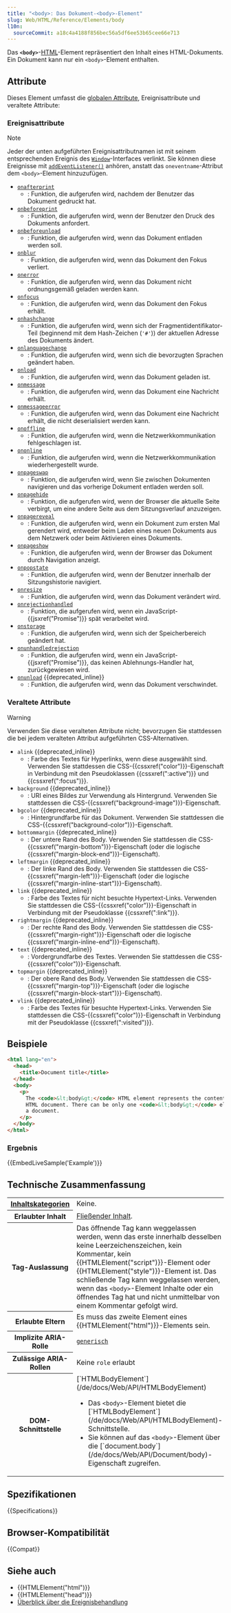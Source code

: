 ```yaml
---
title: "<body>: Das Dokument-<body>-Element"
slug: Web/HTML/Reference/Elements/body
l10n:
  sourceCommit: a18c4a4188f856bec56a5df6ee53b65cee66e713
---
```


Das **`<body>`**-[HTML](/de/docs/Web/HTML)-Element repräsentiert den Inhalt eines HTML-Dokuments. Ein Dokument kann nur ein `<body>`-Element enthalten.

## Attribute

Dieses Element umfasst die [globalen Attribute](/de/docs/Web/HTML/Reference/Global_attributes), Ereignisattribute und veraltete Attribute:

### Ereignisattribute

> [!NOTE]
> Jeder der unten aufgeführten Ereignisattributnamen ist mit seinem entsprechenden Ereignis des [`Window`](/de/docs/Web/API/Window)-Interfaces verlinkt. Sie können diese Ereignisse mit [`addEventListener()`](/de/docs/Web/API/EventTarget/addEventListener) anhören, anstatt das `oneventname`-Attribut dem `<body>`-Element hinzuzufügen.

- [`onafterprint`](/de/docs/Web/API/Window/afterprint_event)
  - : Funktion, die aufgerufen wird, nachdem der Benutzer das Dokument gedruckt hat.
- [`onbeforeprint`](/de/docs/Web/API/Window/beforeprint_event)
  - : Funktion, die aufgerufen wird, wenn der Benutzer den Druck des Dokuments anfordert.
- [`onbeforeunload`](/de/docs/Web/API/Window/beforeunload_event)
  - : Funktion, die aufgerufen wird, wenn das Dokument entladen werden soll.
- [`onblur`](/de/docs/Web/API/Window/blur_event)
  - : Funktion, die aufgerufen wird, wenn das Dokument den Fokus verliert.
- [`onerror`](/de/docs/Web/API/Window/error_event)
  - : Funktion, die aufgerufen wird, wenn das Dokument nicht ordnungsgemäß geladen werden kann.
- [`onfocus`](/de/docs/Web/API/Window/focus_event)
  - : Funktion, die aufgerufen wird, wenn das Dokument den Fokus erhält.
- [`onhashchange`](/de/docs/Web/API/Window/hashchange_event)
  - : Funktion, die aufgerufen wird, wenn sich der Fragmentidentifikator-Teil (beginnend mit dem Hash-Zeichen (`'#'`)) der aktuellen Adresse des Dokuments ändert.
- [`onlanguagechange`](/de/docs/Web/API/Window/languagechange_event)
  - : Funktion, die aufgerufen wird, wenn sich die bevorzugten Sprachen geändert haben.
- [`onload`](/de/docs/Web/API/Window/load_event)
  - : Funktion, die aufgerufen wird, wenn das Dokument geladen ist.
- [`onmessage`](/de/docs/Web/API/Window/message_event)
  - : Funktion, die aufgerufen wird, wenn das Dokument eine Nachricht erhält.
- [`onmessageerror`](/de/docs/Web/API/Window/messageerror_event)
  - : Funktion, die aufgerufen wird, wenn das Dokument eine Nachricht erhält, die nicht deserialisiert werden kann.
- [`onoffline`](/de/docs/Web/API/Window/offline_event)
  - : Funktion, die aufgerufen wird, wenn die Netzwerkkommunikation fehlgeschlagen ist.
- [`ononline`](/de/docs/Web/API/Window/online_event)
  - : Funktion, die aufgerufen wird, wenn die Netzwerkkommunikation wiederhergestellt wurde.
- [`onpageswap`](/de/docs/Web/API/Window/pageswap_event)
  - : Funktion, die aufgerufen wird, wenn Sie zwischen Dokumenten navigieren und das vorherige Dokument entladen werden soll.
- [`onpagehide`](/de/docs/Web/API/Window/pagehide_event)
  - : Funktion, die aufgerufen wird, wenn der Browser die aktuelle Seite verbirgt, um eine andere Seite aus dem Sitzungsverlauf anzuzeigen.
- [`onpagereveal`](/de/docs/Web/API/Window/pagereveal_event)
  - : Funktion, die aufgerufen wird, wenn ein Dokument zum ersten Mal gerendert wird, entweder beim Laden eines neuen Dokuments aus dem Netzwerk oder beim Aktivieren eines Dokuments.
- [`onpageshow`](/de/docs/Web/API/Window/pageshow_event)
  - : Funktion, die aufgerufen wird, wenn der Browser das Dokument durch Navigation anzeigt.
- [`onpopstate`](/de/docs/Web/API/Window/popstate_event)
  - : Funktion, die aufgerufen wird, wenn der Benutzer innerhalb der Sitzungshistorie navigiert.
- [`onresize`](/de/docs/Web/API/Window/resize_event)
  - : Funktion, die aufgerufen wird, wenn das Dokument verändert wird.
- [`onrejectionhandled`](/de/docs/Web/API/Window/rejectionhandled_event)
  - : Funktion, die aufgerufen wird, wenn ein JavaScript-{{jsxref("Promise")}} spät verarbeitet wird.
- [`onstorage`](/de/docs/Web/API/Window/storage_event)
  - : Funktion, die aufgerufen wird, wenn sich der Speicherbereich geändert hat.
- [`onunhandledrejection`](/de/docs/Web/API/Window/unhandledrejection_event)
  - : Funktion, die aufgerufen wird, wenn ein JavaScript-{{jsxref("Promise")}}, das keinen Ablehnungs-Handler hat, zurückgewiesen wird.
- [`onunload`](/de/docs/Web/API/Window/unload_event) {{deprecated_inline}}
  - : Funktion, die aufgerufen wird, wenn das Dokument verschwindet.

### Veraltete Attribute

> [!WARNING]
> Verwenden Sie diese veralteten Attribute nicht; bevorzugen Sie stattdessen die bei jedem veralteten Attribut aufgeführten CSS-Alternativen.

- `alink` {{deprecated_inline}}
  - : Farbe des Textes für Hyperlinks, wenn diese ausgewählt sind.
    Verwenden Sie stattdessen die CSS-{{cssxref("color")}}-Eigenschaft in Verbindung mit den Pseudoklassen {{cssxref(":active")}} und {{cssxref(":focus")}}.
- `background` {{deprecated_inline}}
  - : URI eines Bildes zur Verwendung als Hintergrund.
    Verwenden Sie stattdessen die CSS-{{cssxref("background-image")}}-Eigenschaft.
- `bgcolor` {{deprecated_inline}}
  - : Hintergrundfarbe für das Dokument.
    Verwenden Sie stattdessen die CSS-{{cssxref("background-color")}}-Eigenschaft.
- `bottommargin` {{deprecated_inline}}
  - : Der untere Rand des Body.
    Verwenden Sie stattdessen die CSS-{{cssxref("margin-bottom")}}-Eigenschaft (oder die logische {{cssxref("margin-block-end")}}-Eigenschaft).
- `leftmargin` {{deprecated_inline}}
  - : Der linke Rand des Body.
    Verwenden Sie stattdessen die CSS-{{cssxref("margin-left")}}-Eigenschaft (oder die logische {{cssxref("margin-inline-start")}}-Eigenschaft).
- `link` {{deprecated_inline}}
  - : Farbe des Textes für nicht besuchte Hypertext-Links.
    Verwenden Sie stattdessen die CSS-{{cssxref("color")}}-Eigenschaft in Verbindung mit der Pseudoklasse {{cssxref(":link")}}.
- `rightmargin` {{deprecated_inline}}
  - : Der rechte Rand des Body.
    Verwenden Sie stattdessen die CSS-{{cssxref("margin-right")}}-Eigenschaft oder die logische {{cssxref("margin-inline-end")}}-Eigenschaft).
- `text` {{deprecated_inline}}
  - : Vordergrundfarbe des Textes.
    Verwenden Sie stattdessen die CSS-{{cssxref("color")}}-Eigenschaft.
- `topmargin` {{deprecated_inline}}
  - : Der obere Rand des Body.
    Verwenden Sie stattdessen die CSS-{{cssxref("margin-top")}}-Eigenschaft (oder die logische {{cssxref("margin-block-start")}}-Eigenschaft).
- `vlink` {{deprecated_inline}}
  - : Farbe des Textes für besuchte Hypertext-Links.
    Verwenden Sie stattdessen die CSS-{{cssxref("color")}}-Eigenschaft in Verbindung mit der Pseudoklasse {{cssxref(":visited")}}.

## Beispiele

```html
<html lang="en">
  <head>
    <title>Document title</title>
  </head>
  <body>
    <p>
      The <code>&lt;body&gt;</code> HTML element represents the content of an
      HTML document. There can be only one <code>&lt;body&gt;</code> element in
      a document.
    </p>
  </body>
</html>
```

### Ergebnis

{{EmbedLiveSample('Example')}}

## Technische Zusammenfassung

<table class="properties">
  <tbody>
    <tr>
      <th scope="row">
        <a href="/de/docs/Web/HTML/Guides/Content_categories"
          >Inhaltskategorien</a
        >
      </th>
      <td>
        Keine.
      </td>
    </tr>
    <tr>
      <th scope="row">Erlaubter Inhalt</th>
      <td>
        <a href="/de/docs/Web/HTML/Guides/Content_categories#flow_content"
          >Fließender Inhalt</a
        >.
      </td>
    </tr>
    <tr>
      <th scope="row">Tag-Auslassung</th>
      <td>
        Das öffnende Tag kann weggelassen werden, wenn das erste innerhalb desselben keine Leerzeichenszeichen, kein Kommentar, kein {{HTMLElement("script")}}-Element oder {{HTMLElement("style")}}-Element ist. Das schließende Tag kann weggelassen werden, wenn das <code>&#x3C;body></code>-Element Inhalte oder ein öffnendes Tag hat und nicht unmittelbar von einem Kommentar gefolgt wird.
      </td>
    </tr>
    <tr>
      <th scope="row">Erlaubte Eltern</th>
      <td>
        Es muss das zweite Element eines {{HTMLElement("html")}}-Elements sein.
      </td>
    </tr>
    <tr>
      <th scope="row">Implizite ARIA-Rolle</th>
      <td>
        <code
          ><a href="/de/docs/Web/Accessibility/ARIA/Reference/Roles/generic_role"
            >generisch</a
          ></code
        >
      </td>
    </tr>
    <tr>
      <th scope="row">Zulässige ARIA-Rollen</th>
      <td>Keine <code>role</code> erlaubt</td>
    </tr>
    <tr>
      <th scope="row">DOM-Schnittstelle</th>
      <td>
        [`HTMLBodyElement`](/de/docs/Web/API/HTMLBodyElement)
        <ul>
          <li>
            Das <code>&#x3C;body></code>-Element bietet die
            [`HTMLBodyElement`](/de/docs/Web/API/HTMLBodyElement)-Schnittstelle.
          </li>
          <li>
            Sie können auf das <code>&#x3C;body></code>-Element über die
            [`document.body`](/de/docs/Web/API/Document/body)-Eigenschaft zugreifen.
          </li>
        </ul>
      </td>
    </tr>
  </tbody>
</table>

## Spezifikationen

{{Specifications}}

## Browser-Kompatibilität

{{Compat}}

## Siehe auch

- {{HTMLElement("html")}}
- {{HTMLElement("head")}}
- [Überblick über die Ereignisbehandlung](/de/docs/Web/API/Document_Object_Model/Events#registering_event_handlers)
